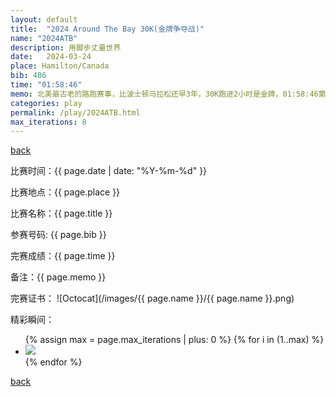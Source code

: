 ```yaml
---
layout: default
title:  "2024 Around The Bay 30K(金牌争夺战)"
name: "2024ATB"
description: 用脚步丈量世界
date:   2024-03-24
place: Hamilton/Canada
bib: 486
time: "01:58:46"
memo: 北美最古老的路跑赛事，比波士顿马拉松还早3年，30K跑进2小时是金牌，01:58:46第46位冲线成功拿下金牌，证书是加上30K之后放松慢跑5K的总时间02:23:43
categories: play
permalink: /play/2024ATB.html
max_iterations: 8
---
```

[back](/play)

比赛时间：{{ page.date | date: "%Y-%m-%d" }}

比赛地点：{{ page.place }}

比赛名称：{{ page.title }}

参赛号码: {{ page.bib }}

完赛成绩：{{ page.time }}

备注：{{ page.memo }}

完赛证书：
![Octocat](/images/{{ page.name }}/{{ page.name }}.png)

精彩瞬间：
<ul>
{% assign max = page.max_iterations | plus: 0 %}
{% for i in (1..max) %}
    <li><img src="/images/{{ page.name }}/{{ page.name }}-{{ i }}.jpeg"></li>
{% endfor %}
</ul>

[back](/play)
